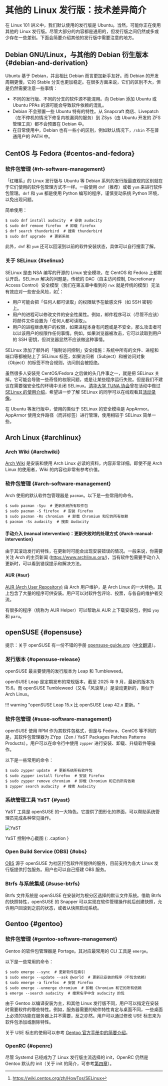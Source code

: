 # 其他的 Linux 发行版：技术差异简介

在 Linux 101 讲义中，我们默认使用的发行版是 Ubuntu。当然，可能你正在使用其他的 Linux 发行版。尽管大部分的内容都是通用的，但发行版之间仍然或多或少存在一些差别。下面会简要介绍其他的发行版中需要注意的地方。

## Debian GNU/Linux，与其他的 Debian 衍生版本 {#debian-and-derivation}

Ubuntu 基于 Debian，并且相比 Debian 而言更加新手友好。而 Debian 的开发周期更慢，它的 Stable 分支也更加稳定。在很多方面来说，它们的区别不大，但是仍然需要注意一些事情：

-   不同的发行版、不同的分支的软件源不能混用。向 Debian 添加 Ubuntu 或 Ubuntu PPAs 的源可能会导致软件依赖的混乱。
-   Debian 不会预置一些 Ubuntu 特有的特性。从 Snapcraft 商店、Livepatch（在不停机的情况下修复内核漏洞的服务）到 ZSys（由 Ubuntu 开发的 ZFS 管理工具）都不会预置在 Debian 中。
-   在日常使用中，Debian 也有一些小的区别，例如默认情况下，`/sbin` 不在普通用户的 PATH 中。

## CentOS 与 Fedora {#centos-and-fedora}

### 软件包管理 {#rh-software-management}

「红帽系」的 Linux 发行版与 Ubuntu 等 Debian 系列的发行版最直观的区别就在于它们使用的软件包管理方式不一样。一般使用 `dnf`（推荐）或者 `yum` 来进行软件包管理。`dnf` 和 `yum` 都是使用 Python 编写的程序，谨慎变动系统 Python 环境，以免出现问题。

简单使用：

```console
$ sudo dnf install audacity  # 安装 audacity
$ sudo dnf remove firefox  # 卸载 firefox
$ dnf search thunderbird  # 搜索 thunderbird
$ sudo dnf upgrade  # 更新系统
```

此外，`dnf` 和 `yum` 还可以回滚到以前的软件安装状态，具体可以自行搜索了解。

### 关于 SELinux {#selinux}

SELinux 是由 NSA 编写的开源的 Linux 安全模块，在 CentOS 和 Fedora 上都默认开启。SELinux 解决的问题是，传统的 DAC（自主访问控制, Discretionary Access Control）安全模型（我们在第五章中看到的 `rwx` 就是传统的模型）无法有效应对一些安全风险，如[^1]：

-   用户可能会把「任何人都可读取」的权限赋予在敏感文件（如 SSH 密钥）上。
-   用户的进程可以修改文件的安全性属性。例如，邮件程序可以（尽管不应该）将邮件文件设置为「任何人都可读取」。
-   用户的进程继承用户的权限，如果进程本身有问题或是不安全，那么攻击者可以以该用户的权限作任何事情。例如，如果浏览器被攻击，它可以读取到用户的 SSH 密钥，但浏览器显然不应该做这种事情。

SELinux 添加了额外的「强制访问控制」安全措施：系统中所有的文件、进程和端口等都被贴上了 SELinux 标签，如果访问者（Subject）和被访问对象（Object）的标签不符合规则，访问则会被拒绝。

虽然很多人安装完 CentOS/Fedora 之后做的头几件事之一，就是把 SELinux 关掉。它可能会导致一些奇怪的权限问题，或是让某些程序运行失败。但是我们不建议在需要强安全性的环境中关闭 SELinux。[清华大学 TUNA 协会](https://tuna.moe)曾在活动中做过 [SELinux 的使用介绍](https://tuna.moe/event/2020/selinux-introduction/)，希望进一步了解 SELinux 的同学可以在线观看其[活动录像](https://mirrors.tuna.tsinghua.edu.cn/tuna/tunight/2020-06-27-selinux-introduction/)。

在 Ubuntu 等发行版中，使用的类似于 SELinux 的安全模块是 AppArmor。AppArmor 使用文件路径（而非标签）进行管理，使用相较于 SELinux 简单一些。

## Arch Linux {#archlinux}

### Arch Wiki {#archwiki}

[Arch Wiki](https://wiki.archlinux.org/) 是安装和使用 Arch Linux 必读的资料，内容非常详细。即使不是 Arch Linux 的使用者，Wiki 的内容也非常有参考价值。

### 软件包管理 {#arch-software-management}

Arch 使用的默认软件包管理器是 `pacman`。以下是一些常用的命令。

```console
$ sudo pacman -Syu  # 更新系统所有软件包
$ sudo pacman -S firefox  # 安装 Firefox
$ sudo pacman -Rs chromium  # 卸载 Chromium 和它的所有依赖
$ pacman -Ss audacity  # 搜索 Audacity
```

#### 手动介入 (manual intervention)：更新失败时的处理方式 {#arch-manual-intervention}

由于其滚动发行的特性，在更新时可能会出现安装错误的情况。一般来说，你需要关注 Arch 的主页新闻 (<https://www.archlinux.org/>)，当有软件包需要手动介入更新时，可以看到错误提示和解决方法。

#### AUR {#aur}

[AUR (Arch User Repository)](https://aur.archlinux.org) 由 Arch 用户维护，是 Arch Linux 的一大特色。其上包含了大量的程序可供安装。用户可以对软件包评论、投票，与各自的维护者交流。

有很多的程序（统称为 AUR Helper）可以帮助从 AUR 上下载安装包，例如 `yay` 和 `paru`。

## openSUSE {#opensuse}

提示：关于 openSUSE 有一份不错的手册 [opensuse-guide.org](https://opensuse-guide.org/)（[中文翻译](https://opensuse-guide.ustclug.org)）。

### 发行版本 {#opensuse-release}

openSUSE 最主要使用的发行版本为 Leap 和 Tumbleweed。

openSUSE Leap 是定期发布的常规版本，截至 2025 年 9 月，最新的版本为 15.6。而 openSUSE Tumbleweed（又名「风滚草」）是滚动更新的，类似于 Arch Linux。

!!! warning "openSUSE Leap 15.x 比 openSUSE Leap 42.x 更新。"

### 软件包管理 {#suse-software-management}

openSUSE 使用 RPM 作为其软件包格式，但是与 Fedora、CentOS 等不同的是，其软件包管理器为 ZYpp（Zen / YaST Packages Patches Patterns Products）。用户可以在命令行中使用 `zypper` 进行安装、卸载、升级软件等操作。

以下是一些常用的命令：

```console
$ sudo zypper update  # 更新系统所有软件包
$ sudo zypper install firefox  # 安装 Firefox
$ sudo zypper remove chromium  # 卸载 Chromium 和它的所有依赖
$ zypper search audacity  # 搜索 Audacity
```

### 系统管理工具 YaST {#yast}

YaST 工具是 openSUSE 的一大特色。它提供了图形化的界面，可以帮助系统管理员完成各种常见操作。

![YaST](images/yast.png)

YaST 控制中心截图
{: .caption }

### Open Build Service (OBS) {#obs}

[OBS](https://openbuildservice.org/) 源于 openSUSE 为社区打包软件所提供的服务，目前支持为各大 Linux 发行版提供打包服务。用户也可以自己搭建 OBS 服务。

### Btrfs 与系统集成 {#suse-btrfs}

Btrfs 文件系统是 openSUSE 在安装时为根分区选择的默认文件系统。借助 Btrfs 的快照特性，openSUSE 的 Snapper 可以实现在软件管理操作前后创建快照，允许用户回滚到之前的状态，或者从快照启动系统。

## Gentoo {#gentoo}

### 软件包管理 {#gentoo-software-management}

Gentoo 的软件包管理器是 Portage。其对应最常用的 CLI 工具是 `emerge`。

以下是一些常用的命令：

```console
$ sudo emerge --sync  # 更新软件包索引
$ sudo emerge --update --ask @world  # 更新已安装的程序（不包含依赖）
$ sudo emerge -a firefox  # 安装 Firefox
$ sudo emerge --unmerge chromium  # 卸载 Chromium 和它的所有依赖
$ emerge --search audacity  # 搜索名字中含 audacity 的包
```

由于 Gentoo 以编译安装为主，和其他 Linux 发行版不同，用户可以指定在安装时需要软件的哪些特性。例如，服务器需要的软件特性肯定与桌面不同，一些桌面上必须的功能在服务器上并不需要，反之亦然。用户可以通过修改 USE 标志来为软件包添加或删除特性。

关于 USE 标志的使用可以参考 [Gentoo 官方手册中的简要介绍](https://wiki.gentoo.org/wiki/Handbook:AMD64/Working/USE/zh-cn)。

### OpenRC {#openrc}

尽管 Systemd 已经成为了 Linux 发行版主流选择的 init，OpenRC 仍然是 Gentoo 默认的 init（关于 init 的简介，可参考[第四章](../Ch04/index.md)）。

[^1]: <https://wiki.centos.org/zh/HowTos/SELinux>
